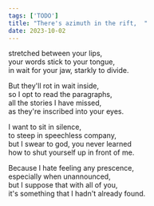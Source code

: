 ```yaml
---
tags: ['TODO']
title: "There's azimuth in the rift,  "
date: 2023-10-02
---
```

stretched between your lips,  
your words stick to your tongue,  
in wait for your jaw, starkly to divide.

But they'll rot in wait inside,  
so I opt to read the paragraphs,  
all the stories I have missed,  
as they're inscribed into your eyes.

I want to sit in silence,  
to steep in speechless company,  
but I swear to god, you never learned  
how to shut yourself up in front of me.

Because I hate feeling any prescence,  
especially when unannounced,  
but I suppose that with all of you,  
it's something that I hadn't already found.
